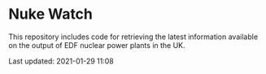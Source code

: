 # Nuke Watch

This repository includes code for retrieving the latest information available on the output of EDF nuclear power plants in the UK.

Last updated: 2021-01-29 11:08